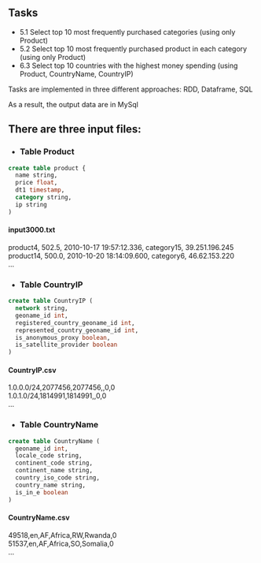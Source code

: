 
## Tasks

- 5.1 Select top 10 most frequently purchased categories (using only Product)
- 5.2 Select top 10 most frequently purchased product in each category (using only Product)
- 6.3 Select top 10 countries with the highest money spending (using Product, CountryName, CountryIP)


Tasks are implemented in three different approaches: RDD, Dataframe, SQL

As a result, the output data are in MySql


## There are three input files: 


- ### Table Product
```sql
create table product {
  name string,
  price float,
  dt1 timestamp,
  category string,
  ip string
)
```
#### input3000.txt

product4, 502.5, 2010-10-17 19:57:12.336, category15, 39.251.196.245<br>
product14, 500.0, 2010-10-20 18:14:09.600, category6, 46.62.153.220<br>
...<br>


- ### Table CountryIP
```sql
create table CountryIP (
  network string,
  geoname_id int,
  registered_country_geoname_id int,
  represented_country_geoname_id int,
  is_anonymous_proxy boolean,
  is_satellite_provider boolean
)
```
#### CountryIP.csv

1.0.0.0/24,2077456,2077456,,0,0<br>
1.0.1.0/24,1814991,1814991,,0,0<br>
...<br>


- ### Table CountryName
```sql
create table CountryName (
  geoname_id int,
  locale_code string,
  continent_code string,
  continent_name string,
  country_iso_code string,
  country_name string,
  is_in_e boolean
)
```
#### CountryName.csv

49518,en,AF,Africa,RW,Rwanda,0<br>
51537,en,AF,Africa,SO,Somalia,0<br>
...<br>

